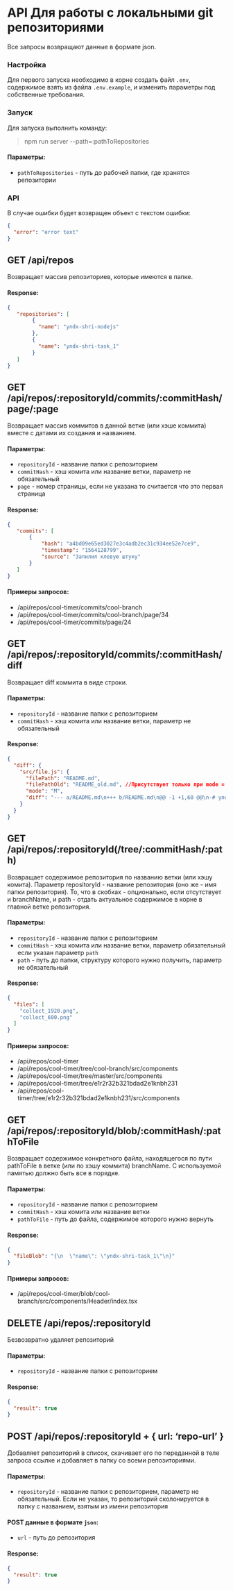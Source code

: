 # API Для работы с локальными git репозиториями

Все запросы возвращают данные в формате json.

### Настройка

Для первого запуска необходимо в корне создать файл `.env`, содержимое взять из файла `.env.example`, и изменить параметры под собственные требования.

### Запуск

Для запуска выполнить команду:
>npm run server --path=:pathToRepositories

#### Параметры:

* `pathToRepositories` - путь до рабочей папки, где хранятся репозитории

### API

В случае ошибки будет возвращен объект с текстом ошибки:
```json
{
  "error": "error text"
}
```

## GET /api/repos

Возвращает массив репозиториев, которые имеются в папке.

#### Response:
```json
{
   "repositories": [
        {
          "name": "yndx-shri-nodejs"
        },
        {
          "name": "yndx-shri-task_1"
        }
   ]
}
```

## GET /api/repos/:repositoryId/commits/:commitHash/page/:page

Возвращает массив коммитов в данной ветке (или хэше коммита) вместе с датами их создания и названием.

#### Параметры:

* `repositoryId` - название папки с репозиторием
* `commitHash` - хэш комита или название ветки, параметр не обязательный 
* `page` - номер страницы, если не указана то считается что это первая страница

#### Response:

```json
{
   "commits": [
       {
           "hash": "a4bd09e65ed3027e3c4adb2ec31c934ee52e7ce9",
           "timestamp": "1564128799",
           "source": "Запилил клевую штуку"
       }
   ]
}
```

#### Примеры запросов:

* /api/repos/cool-timer/commits/cool-branch
* /api/repos/cool-timer/commits/cool-branch/page/34
* /api/repos/cool-timer/commits/page/24

## GET /api/repos/:repositoryId/commits/:commitHash/diff

Возвращает diff коммита в виде строки.

#### Параметры:
* `repositoryId` - название папки с репозиторием
* `commitHash` - хэш комита или название ветки, параметр не обязательный 

#### Response:

```json
{
  "diff": {
    "src/file.js": {
      "filePath": "README.md",
      "filePathOld": "README_old.md", //Присутствует только при mode = R
      "mode": "M",
      "diff": "--- a/README.md\n+++ b/README.md\n@@ -1 +1,60 @@\n-# yndx-shri-nodejs\n\\ No newline at end of file..."
    }
  }
}
```

## GET /api/repos/:repositoryId(/tree/:commitHash/:path)

Возвращает содержимое репозитория по названию ветки (или хэшу комита). Параметр repositoryId - название репозитория (оно же - имя папки репозитория). То, что в скобках - опционально, если отсутствует и branchName, и path - отдать актуальное содержимое в корне в главной ветке репозитория.

#### Параметры:

* `repositoryId` - название папки с репозиторием
* `commitHash` - хэш комита или название ветки, параметр обязательный если указан параметр `path` 
* `path` - путь до папки, структуру которого нужно получить, параметр не обязательный 

#### Response:

```json
{
  "files": [
    "collect_1920.png",
    "collect_600.png"
  ]
}
```

#### Примеры запросов:

* /api/repos/cool-timer
* /api/repos/cool-timer/tree/cool-branch/src/components
* /api/repos/cool-timer/tree/master/src/components
* /api/repos/cool-timer/tree/e1r2r32b321bdad2e1knbh231
* /api/repos/cool-timer/tree/e1r2r32b321bdad2e1knbh231/src/components

## GET /api/repos/:repositoryId/blob/:commitHash/:pathToFile

Возвращает содержимое конкретного файла, находящегося по пути pathToFile в ветке (или по хэшу коммита) branchName. С используемой памятью должно быть все в порядке.

#### Параметры:

* `repositoryId` - название папки с репозиторием
* `commitHash` - хэш комита или название ветки
* `pathToFile` - путь до файла, содержимое которого нужно вернуть

#### Response:

```json
{
  "fileBlob": "{\n  \"name\": \"yndx-shri-task_1\"\n}"
}
```

#### Примеры запросов:

* /api/repos/cool-timer/blob/cool-branch/src/components/Header/index.tsx

## DELETE /api/repos/:repositoryId

Безвозвратно удаляет репозиторий

#### Параметры:

* `repositoryId` - название папки с репозиторием

#### Response:

```json
{
  "result": true
}
```

## POST /api/repos/:repositoryId + { url: ‘repo-url’ }

Добавляет репозиторий в список, скачивает его по переданной в теле запроса ссылке и добавляет в папку со всеми репозиториями.

#### Параметры:

* `repositoryId` - название папки с репозиторием, параметр не обязательный. Если не указан, то репозиторий сколонируется в папку с названием, взятым из имени репозитория

#### POST данные в формате `json`:

* `url` - путь до репозитория

#### Response:

```json
{
  "result": true
}
```
